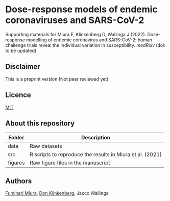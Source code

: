 # Dose-response models of endemic coronaviruses and SARS-CoV-2
Supporting materials for Miura F, Klinkenberg D, Wallinga J (2022). Dose-response modelling of endemic coronavirus and SARS-CoV-2: human challenge trials reveal the individual variation in susceptibility. _medRxiv_ (doi: to be updated)

## Disclaimer 
This is a preprint version (Not peer reviewed yet)

## Licence
[MIT](https://github.com/fmiura/CoronaDR_2022/blob/main/LICENSE)

## About this repository
| Folder    | Description |
|-----------|------------------------------------------------------|
| data      | Raw datasets |
| src       | R scripts to reproduce the results in Miura et al. (2021) |
| figures   | Raw figure files in the manuscript |

## Authors
[Fuminari Miura](https://github.com/fmiura), 
[Don Klinkenberg](https://github.com/donkeyshot), 
Jacco Wallinga
